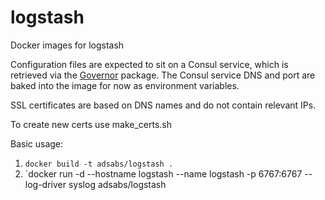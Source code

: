 # logstash

Docker images for logstash

Configuration files are expected to sit on a Consul service, which is retrieved via the [Governor](https://github.com/adsabs/governor) package. The Consul service DNS and port are baked into the image for now as environment variables.

SSL certificates are based on DNS names and do not contain relevant IPs.

To create new certs use make_certs.sh

Basic usage:
  1. `docker build -t adsabs/logstash .`
  1. `docker run -d --hostname logstash --name logstash -p 6767:6767 --log-driver syslog adsabs/logstash
